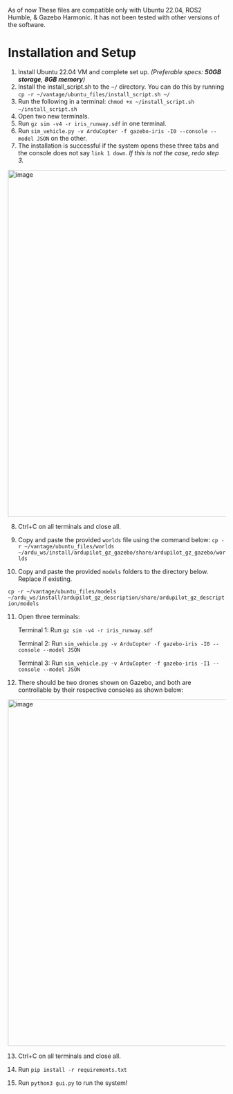 As of now These files are compatible only with Ubuntu 22.04, ROS2 Humble, & Gazebo Harmonic. It has not been tested with other versions of the software.

# Installation and Setup
1. Install Ubuntu 22.04 VM and complete set up. _(Preferable specs: **50GB storage**, **8GB memory**)_
2. Install the install_script.sh to the `~/` directory. You can do this by running `cp -r ~/vantage/ubuntu_files/install_script.sh ~/`
3. Run the following in a terminal:
   `chmod +x ~/install_script.sh` `~/install_script.sh`
4. Open two new terminals.
5. Run `gz sim -v4 -r iris_runway.sdf` in one terminal.
6. Run `sim_vehicle.py -v ArduCopter -f gazebo-iris -I0 --console --model JSON` on the other.
7. The installation is successful if the system opens these three tabs and the console does not say `link 1 down`. _If this is not the case, redo step 3._
<img width="800" alt="image" src="https://github.com/user-attachments/assets/299e9784-3558-4eb3-b06b-d6e7f5297d0e">

8. Ctrl+C on all terminals and close all.

9. Copy and paste the provided `worlds` file using the command below:
`cp -r ~/vantage/ubuntu_files/worlds ~/ardu_ws/install/ardupilot_gz_gazebo/share/ardupilot_gz_gazebo/worlds`

10. Copy and paste the provided `models` folders to the directory below. Replace if existing.

`cp -r ~/vantage/ubuntu_files/models ~/ardu_ws/install/ardupilot_gz_description/share/ardupilot_gz_description/models`

11. Open three terminals:

    Terminal 1: Run `gz sim -v4 -r iris_runway.sdf`

    Terminal 2: Run `sim_vehicle.py -v ArduCopter -f gazebo-iris -I0 --console --model JSON`

    Terminal 3: Run `sim_vehicle.py -v ArduCopter -f gazebo-iris -I1 --console --model JSON`

12. There should be two drones shown on Gazebo, and both are controllable by their respective consoles  as shown below:
<img width="800" alt="image" src="https://github.com/user-attachments/assets/b79dde47-4d78-4ec4-ab86-01c437419507">

13. Ctrl+C on all terminals and close all.

14. Run `pip install -r requirements.txt`

15. Run `python3 gui.py` to run the system!


